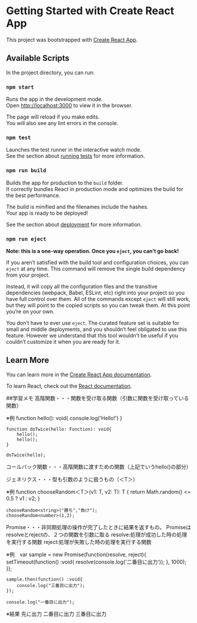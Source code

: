 # Getting Started with Create React App

This project was bootstrapped with [Create React App](https://github.com/facebook/create-react-app).

## Available Scripts

In the project directory, you can run:

### `npm start`

Runs the app in the development mode.\
Open [http://localhost:3000](http://localhost:3000) to view it in the browser.

The page will reload if you make edits.\
You will also see any lint errors in the console.

### `npm test`

Launches the test runner in the interactive watch mode.\
See the section about [running tests](https://facebook.github.io/create-react-app/docs/running-tests) for more information.

### `npm run build`

Builds the app for production to the `build` folder.\
It correctly bundles React in production mode and optimizes the build for the best performance.

The build is minified and the filenames include the hashes.\
Your app is ready to be deployed!

See the section about [deployment](https://facebook.github.io/create-react-app/docs/deployment) for more information.

### `npm run eject`

**Note: this is a one-way operation. Once you `eject`, you can’t go back!**

If you aren’t satisfied with the build tool and configuration choices, you can `eject` at any time. This command will remove the single build dependency from your project.

Instead, it will copy all the configuration files and the transitive dependencies (webpack, Babel, ESLint, etc) right into your project so you have full control over them. All of the commands except `eject` will still work, but they will point to the copied scripts so you can tweak them. At this point you’re on your own.

You don’t have to ever use `eject`. The curated feature set is suitable for small and middle deployments, and you shouldn’t feel obligated to use this feature. However we understand that this tool wouldn’t be useful if you couldn’t customize it when you are ready for it.

## Learn More

You can learn more in the [Create React App documentation](https://facebook.github.io/create-react-app/docs/getting-started).

To learn React, check out the [React documentation](https://reactjs.org/).

##学習メモ
高階関数・・・関数を受け取る関数（引数に関数を受け取っている関数）

※例 function hello(): void{
        console.log('Hello!')
    }

    function doTwice(hello: Function): void{
        hello();
        hello();
    }

    doTwice(hello);

コールバック関数・・・高階関数に渡すための関数（上記でいうhello()の部分）

ジェネリクス・・・型も引数のように扱うもの（＜T＞）

※例 function chooseRandom＜T＞(v1: T, v2: T): T {
        return Math.random() <= 0.5 ? v1 : v2;
    }

    chooseRandom<string>("勝ち","負け");
    chooseRandom<number>(1,2);

Promise・・・非同期処理の操作が完了したときに結果を返すもの。
            Promiseはresolveとrejectの、２つの関数を引数に取る
            resolve:処理が成功した時の処理を実行する関数
            reject:処理が失敗した時の処理を実行する関数

※例　var sample = new Promise(function(resolve, reject){
    setTimeout(function() :void{
            resolve(console.log('二番目に出力'));
        }, 1000);
    });

    sample.then(function() :void{
        console.log("三番目に出力");
    });

    console.log("一番目に出力");

※結果
    先に出力
    二番目に出力
    三番目に出力

